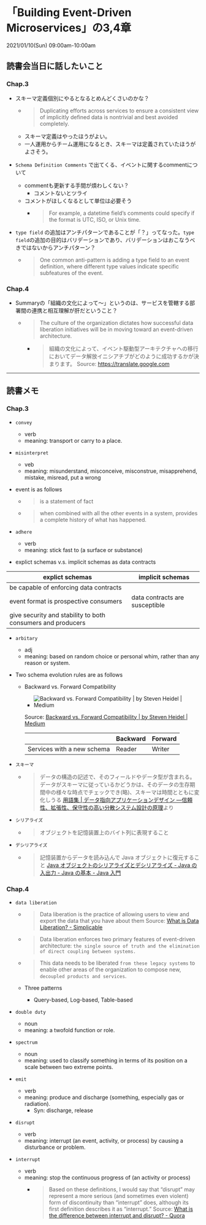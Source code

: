 # 「Building Event-Driven Microservices」の3,4章
2021/01/10(Sun) 09:00am-10:00am

## 読書会当日に話したいこと

### Chap.3
- スキーマ定義個別にやるとなるとめんどくさいのかな？
  - > Duplicating efforts across services to ensure a consistent view of implicitly defined data is nontrivial and best avoided completely.
  - スキーマ定義はやったほうがよい。
  - 一人運用からチーム運用になるとき、スキーマは定義されていたほうがよさそう。

- `Schema Definition Comments` で出てくる、イベントに関するcommentについて
  - commentも更新する手間が煩わしくない？
    - コメントないとツライ
  - コメントがほしくなるとして単位は必要そう
    - > For example, a datetime field’s comments could specify if the format is UTC, ISO, or Unix time.

- `type field` の追加はアンチパターンであることが「？」ってなった。`type field`の追加の目的はバリデーションであり、バリデーションはおこなうべきではないからアンチパターン？ 
  - > One common anti-pattern is adding a type field to an event definition, where different type values indicate specific subfeatures of the event.

### Chap.4
- Summaryの「組織の文化によって〜」というのは、サービスを管轄する部署間の連携と相互理解が肝だということ？
  - > The culture of the organization dictates how successful data liberation initiatives will be in moving toward an event-driven architecture.
    - > 組織の文化によって、イベント駆動型アーキテクチャへの移行においてデータ解放イニシアチブがどのように成功するかが決まります。
      Source: https://translate.google.com

---

## 読書メモ

### Chap.3
- `convey`
  -  verb
  - meaning: transport or carry to a place.

- `misinterpret`
  - veb
  - meaning: misunderstand, misconceive, misconstrue, misapprehend, mistake, misread, put a wrong 

- event is as follows
  - >  is a statement of fact
  - > when combined with all the other events in a system, provides a complete history of what has happened.

- `adhere`
  - verb
  - meaning: stick fast to (a surface or substance)


- explict schemas v.s. implicit schemas as data contracts

|explict schemas                         | implicit schemas                      |
|----------------------------------------|---------------------------------------|
| be capable of enforcing data contracts |                                       |
| event format is prospective consumers  | data contracts are susceptible        |
| give security and stability to both consumers and producers    |               |

- `arbitary`
  - adj
  - meaning: based on random choice or personal whim, rather than any reason or system.

- Two schema evolution rules are as follows
  - Backward vs. Forward Compatibility
    - ![Backward vs. Forward Compatibility | by Steven Heidel | Medium](https://miro.medium.com/max/1104/0*PxX6E7xfjI2K7ayV)

    Source: [Backward vs. Forward Compatibility | by Steven Heidel | Medium](https://stevenheidel.medium.com/backward-vs-forward-compatibility-9c03c3db15c9)

    |                                        |Backward |Forward       |
    |----------------------------------------|---------|--------------|
    |Services with a new schema              |Reader   |Writer        |


- `スキーマ`
  - > データの構造の記述で、そのフィールドやデータ型が含まれる。データがスキーマに従っているかどうかは、そのデータの生存期間中の様々な時点でチェックでき(略)、スキーマは時間とともに変化しうる
    [用語集 | データ指向アプリケーションデザイン ―信頼性、拡張性、保守性の高い分散システム設計の原理](https://learning.oreilly.com/library/view/untitled/9784873118703/glossary.xhtml)より

- `シリアライズ`
  - > オブジェクトを記憶装置上のバイト列に表現すること
- `デシリアライズ`
  - > 記憶装置からデータを読み込んで Java オブジェクトに復元すること
    [Java オブジェクトのシリアライズとデシリアライズ - Java の入出力 - Java の基本 - Java 入門](https://java.keicode.com/lang/io-object-serialize.php)


### Chap.4
- `data liberation`
  - > Data liberation is the practice of allowing users to view and export the data that you have about them
    Source: [What is Data Liberation? - Simplicable](https://simplicable.com/new/data-liberation)

  - > Data liberation enforces two primary features of event-driven architecture: `the single source of truth and the elimination of direct coupling between systems.` 

  - > This data needs to be liberated `from these legacy systems` to enable other areas of the organization to compose new, `decoupled products and services`.

  - Three patterns
    - Query-based, Log-based, Table-based

- `double duty`
  - noun
  - meaning: a twofold function or role.

- `spectrum`
  - noun
  - meaning: used to classify something in terms of its position on a scale between two extreme points.

- `emit`
  - verb
  - meaning: produce and discharge (something, especially gas or radiation).
    - Syn: discharge, release

- `disrupt`
  - verb
  - meaning: interrupt (an event, activity, or process) by causing a disturbance or problem.

- `interrupt`
  - verb
  - meaning: stop the continuous progress of (an activity or process)
    - > Based on these definitions, I would say that “disrupt” may represent a more serious (and sometimes even violent) form of discontinuity than “interrupt” does, although its first definition describes it as “interrupt.”
      Source: [What is the difference between interrupt and disrupt? - Quora](https://www.quora.com/What-is-the-difference-between-interrupt-and-disrupt)

